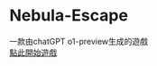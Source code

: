 # Nebula-Escape
一款由chatGPT o1-preview生成的遊戲<br>
<a href="https://davidhc1230.github.io/Nebula-Escape/game.html" target="_blank" rel="noopener noreferrer">點此開始遊戲</a>
